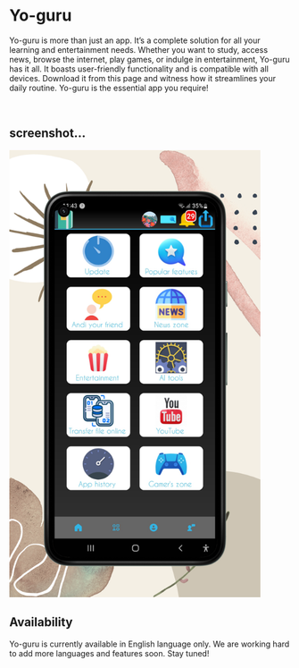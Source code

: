 <!-- Yo-guru: Your Ultimate Learning and Entertainment App -->
<body>
  <h1>Yo-guru</h1>
  <p>Yo-guru is more than just an app. 
It’s a complete solution for all your learning and entertainment needs. 
Whether you want to study, access news, browse the internet, play games, or indulge in entertainment, Yo-guru has it all.
 It boasts user-friendly functionality and is compatible with all devices. 
Download it from this  page and witness how it streamlines your daily routine.
 Yo-guru is the essential app you require!</p>
<br>
<h2>screenshot... </h2>
  <img src="20231206_000812_0000.png" alt="Yo-guru logo" width="450" height="800" ">
  <h2>Availability</h2>
  <p>Yo-guru is currently available in English language only. We are working hard to add more languages and features soon. Stay tuned!</p>
</body>
</html>

